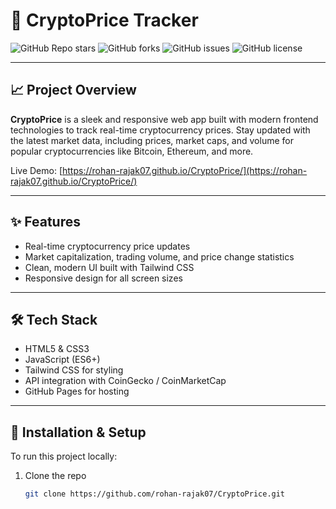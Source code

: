 # 🚀 CryptoPrice Tracker

![GitHub Repo stars](https://img.shields.io/github/stars/rohan-rajak07/CryptoPrice?style=social) ![GitHub forks](https://img.shields.io/github/forks/rohan-rajak07/CryptoPrice?style=social) ![GitHub issues](https://img.shields.io/github/issues/rohan-rajak07/CryptoPrice) ![GitHub license](https://img.shields.io/github/license/rohan-rajak07/CryptoPrice)

---

## 📈 Project Overview

**CryptoPrice** is a sleek and responsive web app built with modern frontend technologies to track real-time cryptocurrency prices. Stay updated with the latest market data, including prices, market caps, and volume for popular cryptocurrencies like Bitcoin, Ethereum, and more.

Live Demo: [https://rohan-rajak07.github.io/CryptoPrice/](https://rohan-rajak07.github.io/CryptoPrice/)

---

## ✨ Features

- Real-time cryptocurrency price updates  
- Market capitalization, trading volume, and price change statistics  
- Clean, modern UI built with Tailwind CSS  
- Responsive design for all screen sizes  

---


## 🛠️ Tech Stack

- HTML5 & CSS3  
- JavaScript (ES6+)  
- Tailwind CSS for styling  
- API integration with CoinGecko / CoinMarketCap  
- GitHub Pages for hosting  

---

## 🚀 Installation & Setup

To run this project locally:

1. Clone the repo  
   ```bash
   git clone https://github.com/rohan-rajak07/CryptoPrice.git
